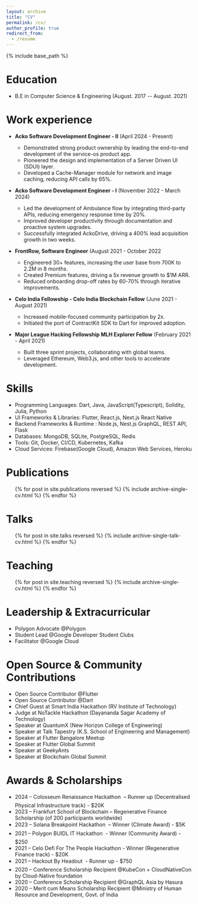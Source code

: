 ```yaml
---
layout: archive
title: "CV"
permalink: /cv/
author_profile: true
redirect_from:
  - /resume
---
```


{% include base_path %}

Education
======
* B.E in Computer Science & Engineering (August. 2017 -- August. 2021)

Work experience
======
* **Acko Software Development Engineer - II** (April 2024 - Present)
  * Demonstrated strong product ownership by leading the end-to-end development of the service-os product app.
  *  Pioneered the design and implementation of a Server Driven UI (SDUI) layer.
  *  Developed a Cache-Manager module for network and image caching, reducing API calls by 65%.

* **Acko Software Development Engineer - I** (November 2022 - March 2024)
  * Led the development of Ambulance flow by integrating third-party APIs, reducing emergency response time by 20%.
  * Improved developer productivity through documentation and proactive system upgrades.
  * Successfully integrated AckoDrive, driving a 400% lead acquisition growth in two weeks.

* **FrontRow, Software Engineer** (August 2021 - October 2022
  * Engineered 30+ features, increasing the user base from 700K to 2.2M in 8 months.
  * Created Premium features, driving a 5x revenue growth to $1M ARR.
  * Reduced onboarding drop-off rates by 60-70% through iterative improvements.

* **Celo India Fellowship - Celo India Blockchain Fellow** (June 2021 - August 2021)
  * Increased mobile-focused community participation by 2x.
  * Initiated the port of ContractKit SDK to Dart for improved adoption.

* **Major League Hacking Fellowship MLH Explorer Fellow** (February 2021 - April 2021)
  * Built three sprint projects, collaborating with global teams.
  * Leveraged Ethereum, Web3.js, and other tools to accelerate development.

  
Skills
======
* Programming Languages: Dart, Java, JavaScript(Typescript), Solidity, Julia, Python
* UI Frameworks & Libraries: Flutter, React.js, Next.js React Native
* Backend Frameworks & Runtime : Node.js, Nest.js GraphQL, REST API, Flask
* Databases: MongoDB, SQLite, PostgreSQL, Redis
* Tools: Git, Docker, CI/CD, Kubernetes, Kafka
* Cloud Services: Firebase(Google Cloud), Amazon Web Services, Heroku

Publications
======
  <ul>{% for post in site.publications reversed %}
    {% include archive-single-cv.html %}
  {% endfor %}</ul>
  
Talks
======
  <ul>{% for post in site.talks reversed %}
    {% include archive-single-talk-cv.html  %}
  {% endfor %}</ul>
  
Teaching
======
  <ul>{% for post in site.teaching reversed %}
    {% include archive-single-cv.html %}
  {% endfor %}</ul>
  
Leadership & Extracurricular
======
* Polygon Advocate @Polygon 
* Student Lead @Google Developer Student Clubs
* Facilitator @Google Cloud

Open Source & Community Contributions
======
* Open Source Contributor @Flutter
* Open Source Contributor @Dart
* Chief Guest at Smart India Hackathon (RV Institute of Technology)
* Judge at NoTackle Hackathon (Dayananda Sagar Academy of Technology)
* Speaker at QuantumX (New Horizon College of Engineering)
* Speaker at Talk Tapestry (K.S. School of Engineering and Management)
* Speaker at Flutter Bangalore Meetup
* Speaker at Flutter Global Summit
* Speaker at GeekyAnts
* Speaker at Blockchain Global Summit

Awards & Scholarships
======
* 2024 – Colosseum Renaissance Hackathon  – Runner up (Decentralised Physical Infrastructure track) - $20K
* 2023 – Frankfurt School of Blockchain  – Regenerative Finance Scholarship (of 200 participants worldwide)
* 2023 – Solana Breakpoint Hackathon  – Winner (Climate Award) - $5K
* 2021 – Polygon BUIDL IT Hackathon  - Winner (Community Award) - $250
* 2021 – Celo Defi For The People Hackathon - Winner (Regenerative Finance track) - $20K
* 2021 – Hackout By Headout  - Runner up - $750
* 2020 – Conference Scholarship Recipient @KubeCon + CloudNativeCon by Cloud-Native foundation
* 2020 – Conference Scholarship Recipient @GraphQL Asia by Hasura
* 2020 – Merit cum Means Scholarship Recipient @Ministry of Human Resource and Development, Govt. of India